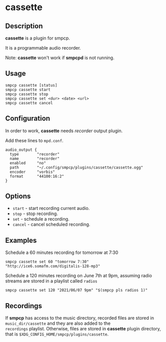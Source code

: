 # cassette

## Description

**cassette** is a plugin for smpcp.

It is a programmable audio recorder.

Note: **cassette** won't work if **smpcpd** is not running.

## Usage

`smpcp cassette [status]`  
`smpcp cassette start`  
`smpcp cassette stop`  
`smpcp cassette set <dur> <date> <url>`  
`smpcp cassette cancel`

## Configuration

In order to work, **cassette** needs *recorder* output plugin.

Add these lines to `mpd.conf`.

```
audio_output {
  type        "recorder"
  name        "recorder"
  enabled     "no"
  path        "~/.config/smpcp/plugins/cassette/cassette.ogg"
  encoder     "vorbis"
  format      "44100:16:2"
}
```

## Options

*  `start` - start recording current audio.
*  `stop` - stop recording.
*  `set` - schedule a recording.
*  `cancel` - cancel scheduled recording.

## Examples

Schedule a 60 minutes recording for tomorrow at 7:30

`smpcp cassette set 60 "tomorrow 7:30" "http://ice6.somafm.com/digitalis-128-mp3"`

Schedule a 120 minutes recording on June 7th at 9pm, assuming radio streams are stored in a playlist called `radios`

`smpcp cassette set 120 "2021/06/07 9pm" "$(smpcp pls radios 1)"`

## Recordings

If **smpcp** has access to the music directory, recorded files are stored in `music_dir/cassette` and they are also added to the  
`recordings` playlist. Otherwise, files are stored in **cassette** plugin directory, that is `$XDG_CONFIG_HOME/smpcp/plugins/cassette`.
